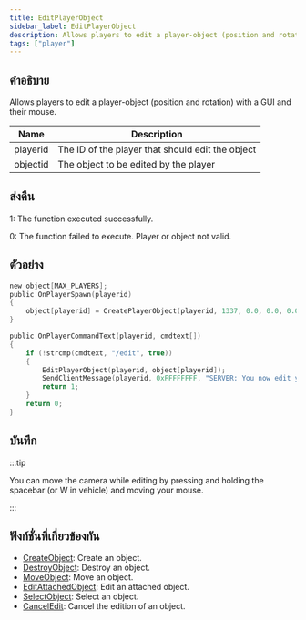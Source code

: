 ```yaml
---
title: EditPlayerObject
sidebar_label: EditPlayerObject
description: Allows players to edit a player-object (position and rotation) with a GUI and their mouse.
tags: ["player"]
---
```


## คำอธิบาย

Allows players to edit a player-object (position and rotation) with a GUI and their mouse.

| Name     | Description                                      |
| -------- | ------------------------------------------------ |
| playerid | The ID of the player that should edit the object |
| objectid | The object to be edited by the player            |

## ส่งคืน

1: The function executed successfully.

0: The function failed to execute. Player or object not valid.

## ตัวอย่าง

```c
new object[MAX_PLAYERS];
public OnPlayerSpawn(playerid)
{
    object[playerid] = CreatePlayerObject(playerid, 1337, 0.0, 0.0, 0.0, 0.0, 0.0, 0.0);
}

public OnPlayerCommandText(playerid, cmdtext[])
{
    if (!strcmp(cmdtext, "/edit", true))
    {
        EditPlayerObject(playerid, object[playerid]);
        SendClientMessage(playerid, 0xFFFFFFFF, "SERVER: You now edit your object!");
        return 1;
    }
    return 0;
}
```

## บันทึก

:::tip

You can move the camera while editing by pressing and holding the spacebar (or W in vehicle) and moving your mouse.

:::

## ฟังก์ชั่นที่เกี่ยวข้องกัน

- [CreateObject](CreateObject): Create an object.
- [DestroyObject](DestroyObject): Destroy an object.
- [MoveObject](MoveObject): Move an object.
- [EditAttachedObject](EditAttachedObject): Edit an attached object.
- [SelectObject](SelectObject): Select an object.
- [CancelEdit](CancelEdit): Cancel the edition of an object.
